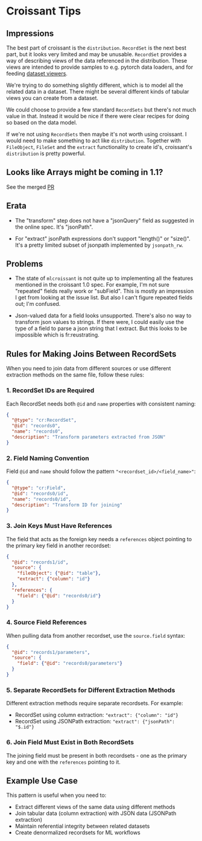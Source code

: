 # Croissant Tips

## Impressions

The best part of croissant is the `distribution`. `RecordSet` is the next best
part, but it looks very limited and may be unusable. `RecordSet` provides a
way of describing views of the data referenced in the distribution. These views
are intended to provide samples to e.g. pytorch data loaders, and for feeding
[dataset viewers](https://huggingface.co/docs/dataset-viewer/en/index).

We're trying to do something slightly different, which is to model all the
related data in a dataset. There might be several different kinds of tabular
views you can create from a dataset.

We could choose to provide a few standard `RecordSets` but there's not much
value in that. Instead it would be nice if there were clear recipes for doing
so based on the data model.

If we're not using `RecordSets` then maybe it's not worth using croissant.
I would need to make something to act like `distribution`. Together with
`FileObject`, `FileSet` and the `extract` functionality to create id's,
croissant's `distribution` is pretty powerful.

## Looks like Arrays might be coming in 1.1?

See the merged [PR](https://github.com/mlcommons/croissant/pull/807/files)

## Erata

- The "transform" step does not have a "jsonQuery" field as suggested in the
  online spec. It's "jsonPath".

- For "extract" jsonPath expressions don't support "length()" or "size()". It's
  a pretty limited subset of jsonpath implemented by `jsonpath_rw`.

## Problems

- The state of `mlcroissant` is not quite up to implementing all the features mentioned
  in the croissant 1.0 spec. For example, I'm not sure "repeated" fields really work or
  "subField". This is mostly an impression I get from looking at the issue list. But
  also I can't figure repeated fields out; I'm confused.

- Json-valued data for a field looks unsupported. There's also no way to
  transform json values to strings. If there were, I could easily use the
  type of a field to parse a json string that I extract. But this looks to be
  impossible which is fr:reustrating.
  

## Rules for Making Joins Between RecordSets

When you need to join data from different sources or use different extraction methods on the same file, follow these rules:

### 1. RecordSet IDs are Required
Each RecordSet needs both `@id` and `name` properties with consistent naming:
```json
{
  "@type": "cr:RecordSet",
  "@id": "records0",
  "name": "records0",
  "description": "Transform parameters extracted from JSON"
}
```

### 2. Field Naming Convention
Field `@id` and `name` should follow the pattern `"<recordset_id>/<field_name>"`:
```json
{
  "@type": "cr:Field",
  "@id": "records0/id",
  "name": "records0/id",
  "description": "Transform ID for joining"
}
```

### 3. Join Keys Must Have References
The field that acts as the foreign key needs a `references` object pointing to the primary key field in another recordset:
```json
{
  "@id": "records1/id",
  "source": {
    "fileObject": {"@id": "table"},
    "extract": {"column": "id"}
  },
  "references": {
    "field": {"@id": "records0/id"}
  }
}
```

### 4. Source Field References
When pulling data from another recordset, use the `source.field` syntax:
```json
{
  "@id": "records1/parameters",
  "source": {
    "field": {"@id": "records0/parameters"}
  }
}
```

### 5. Separate RecordSets for Different Extraction Methods
Different extraction methods require separate recordsets. For example:
- RecordSet using column extraction: `"extract": {"column": "id"}`
- RecordSet using JSONPath extraction: `"extract": {"jsonPath": "$.id"}`

### 6. Join Field Must Exist in Both RecordSets
The joining field must be present in both recordsets - one as the primary key and one with the `references` pointing to it.

## Example Use Case
This pattern is useful when you need to:
- Extract different views of the same data using different methods
- Join tabular data (column extraction) with JSON data (JSONPath extraction)
- Maintain referential integrity between related datasets
- Create denormalized recordsets for ML workflows
